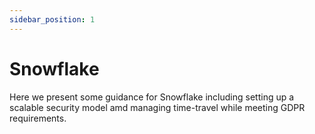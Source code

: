 ```yaml
---
sidebar_position: 1
---
```

# Snowflake

Here we present some guidance for Snowflake including setting up a scalable security model amd managing time-travel while meeting GDPR requirements.
